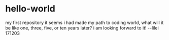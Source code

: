 # hello-world
my first repository
it seems i had made my path to coding world, what will it be like one, three, five, or ten years later? i am looking forward to it!
--lilei 171203
